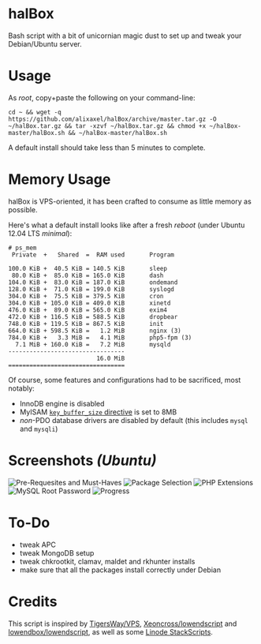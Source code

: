 halBox
======

Bash script with a bit of unicornian magic dust to set up and tweak your Debian/Ubuntu server.

Usage
=====

As *root*, copy+paste the following on your command-line:

    cd ~ && wget -q https://github.com/alixaxel/halBox/archive/master.tar.gz -O ~/halBox.tar.gz && tar -xzvf ~/halBox.tar.gz && chmod +x ~/halBox-master/halBox.sh && ~/halBox-master/halBox.sh

A default install should take less than 5 minutes to complete.

Memory Usage
============

halBox is VPS-oriented, it has been crafted to consume as little memory as possible.

Here's what a default install looks like after a fresh *reboot* (under Ubuntu 12.04 LTS *minimal*):

    # ps_mem
     Private  +   Shared  =  RAM used       Program
    
    100.0 KiB +  40.5 KiB = 140.5 KiB       sleep
     80.0 KiB +  85.0 KiB = 165.0 KiB       dash
    104.0 KiB +  83.0 KiB = 187.0 KiB       ondemand
    128.0 KiB +  71.0 KiB = 199.0 KiB       syslogd
    304.0 KiB +  75.5 KiB = 379.5 KiB       cron
    304.0 KiB + 105.0 KiB = 409.0 KiB       xinetd
    476.0 KiB +  89.0 KiB = 565.0 KiB       exim4
    472.0 KiB + 116.5 KiB = 588.5 KiB       dropbear
    748.0 KiB + 119.5 KiB = 867.5 KiB       init
    664.0 KiB + 598.5 KiB =   1.2 MiB       nginx (3)
    784.0 KiB +   3.3 MiB =   4.1 MiB       php5-fpm (3)
      7.1 MiB + 160.0 KiB =   7.2 MiB       mysqld
    ---------------------------------
                             16.0 MiB
    =================================

Of course, some features and configurations had to be sacrificed, most notably:

* InnoDB engine is disabled
* MyISAM [`key_buffer_size` directive](http://dev.mysql.com/doc/refman/5.5/en/server-system-variables.html#sysvar_key_buffer_size) is set to 8MB
* *non*-PDO database drivers are disabled by default (this includes `mysql` and `mysqli`)

Screenshots *(Ubuntu)*
======================

![Pre-Requesites and Must-Haves](http://i.imgur.com/9fYnK.png "Pre-Requesites and Must-Haves")
![Package Selection](http://i.imgur.com/OTRaW.png "Package Selection")
![PHP Extensions](http://i.imgur.com/4BETz.png "PHP Extensions")
![MySQL Root Password](http://i.imgur.com/8ptkh.png "MySQL Root Password")
![Progress](http://i.imgur.com/KnsWQ.png "Progress")

To-Do
=====

* tweak APC
* tweak MongoDB setup
* tweak chkrootkit, clamav, maldet and rkhunter installs
* make sure that all the packages install correctly under Debian

Credits
=======

This script is inspired by [TigersWay/VPS](https://github.com/TigersWay/VPS), [Xeoncross/lowendscript](https://github.com/Xeoncross/lowendscript) and [lowendbox/lowendscript](https://github.com/lowendbox/lowendscript), as well as some [Linode StackScripts](http://www.linode.com/stackscripts/).
